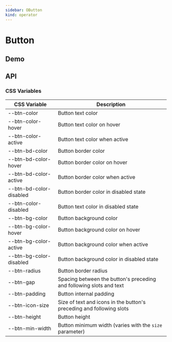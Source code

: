 ```yaml
---
sidebar: OButton
kind: operator
---
```


# Button

## Demo

<!-- @usage BtnUsage -->
<!-- @case BtnLoading -->
<!-- @case BtnRound -->

<!-- @case:a BtnAscendThemeOperation -->
<!-- @case:k BtnKunpengThemeOperation -->

<!-- @case:a|k BtnThemePrimary -->
<!-- @case:e BtnOpenEulerThemePrimary -->

<!-- @case:a|k|e BtnThemeNormal -->

<!-- @case:a BtnAscendThemeText -->
<!-- @case:k BtnKunpengThemeText -->
<!-- @case:e BtnOpenEulerThemeText -->

<!-- @case:a|k|e BtnThemeLink -->

<!-- @case:a|k|e BtnThemeIcon -->

## API

### CSS Variables

| CSS Variable              | Description                                                          |
| ------------------------- | -------------------------------------------------------------------- |
| \-\-btn-color             | Button text color                                                    |
| \-\-btn-color-hover       | Button text color on hover                                           |
| \-\-btn-color-active      | Button text color when active                                        |
| \-\-btn-bd-color          | Button border color                                                  |
| \-\-btn-bd-color-hover    | Button border color on hover                                         |
| \-\-btn-bd-color-active   | Button border color when active                                      |
| \-\-btn-bd-color-disabled | Button border color in disabled state                                |
| \-\-btn-color-disabled    | Button text color in disabled state                                  |
| \-\-btn-bg-color          | Button background color                                              |
| \-\-btn-bg-color-hover    | Button background color on hover                                     |
| \-\-btn-bg-color-active   | Button background color when active                                  |
| \-\-btn-bg-color-disabled | Button background color in disabled state                            |
| \-\-btn-radius            | Button border radius                                                 |
| \-\-btn-gap               | Spacing between the button's preceding and following slots and text  |
| \-\-btn-padding           | Button internal padding                                              |
| \-\-btn-icon-size         | Size of text and icons in the button's preceding and following slots |
| \-\-btn-height            | Button height                                                        |
| \-\-btn-min-width         | Button minimum width (varies with the `size` parameter)              |

<!-- @api OButton -->
